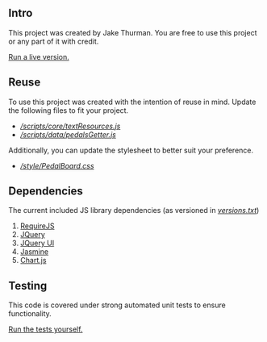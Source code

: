 ## Intro
This project was created by Jake Thurman. You are free to use this project or any part of it with credit.

[Run a live version.](http://jakethurman.github.io/pedalboard/)

## Reuse
To use this project was created with the intention of reuse in mind. Update the following files to fit your project.

- *[/scripts/core/textResources.js](/scripts/core/textResources.js)* 
- *[/scripts/data/pedalsGetter.js](/scripts/data/pedalsGetter.js)*

Additionally, you can update the stylesheet to better suit your preference.

- *[/style/PedalBoard.css](/style/PedalBoard.css)*

## Dependencies
The current included JS library dependencies (as versioned in *[versions.txt](versions.txt)*)

1. [RequireJS](http://www.requirejs.org)
2. [JQuery](http://jquery.com/)
3. [JQuery UI](https://jqueryui.com/)
4. [Jasmine](http://jasmine.github.io/)
5. [Chart.js](http://www.chartjs.org)

## Testing
This code is covered under strong automated unit tests to ensure functionality.

[Run the tests yourself.](http://jakethurman.github.io/pedalboard/tests.html)
